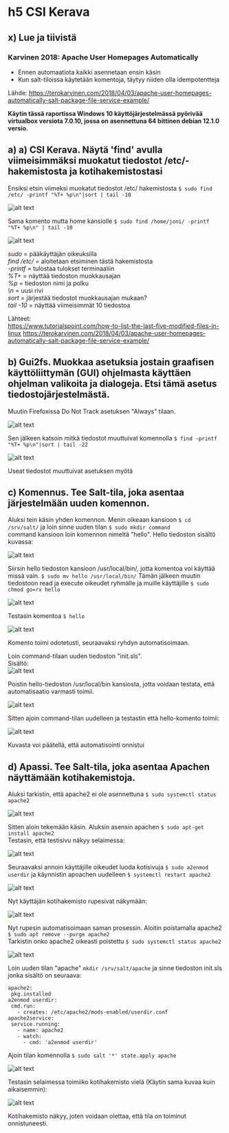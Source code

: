 # h5 CSI Kerava #

## x) Lue ja tiivistä ##

### Karvinen 2018: Apache User Homepages Automatically ###

- Ennen automaatiota kaikki asennetaan ensin käsin
- Kun salt-tiloissa käytetään komentoja, täytyy niiden olla idempotentteja

Lähde: https://terokarvinen.com/2018/04/03/apache-user-homepages-automatically-salt-package-file-service-example/

**Käytin tässä raportissa Windows 10 käyttöjärjestelmässä pyörivää virtualbox versiota 7.0.10, jossa on asennettuna 64 bittinen debian 12.1.0 versio.**
## a) a) CSI Kerava. Näytä 'find' avulla viimeisimmäksi muokatut tiedostot /etc/-hakemistosta ja kotihakemistostasi ##

Ensiksi etsin viimeksi muokatut tiedostot /etc/ hakemistosta `$ sudo find /etc/ -printf "%T+ %p\n"|sort | tail -10`

![alt text](https://github.com/faltjon/Infra-as-code/blob/main/h5/kuvat/1-findetc.png " ")

Sama komento mutta home kansiolle `$ sudo find /home/joni/ -printf "%T+ %p\n" | tail -10` 

![alt text](https://github.com/faltjon/Infra-as-code/blob/main/h5/kuvat/2-findhome.png " ")

*sudo* = pääkäyttäjän oikeuksilla  
*find /etc/* = aloitetaan etsiminen tästä hakemistosta  
*-printf* = tulostaa tulokset terminaaliin  
*%T+* = näyttää tiedoston muokkausajan  
*%p* = tiedoston nimi ja polku  
*\n* = uusi rivi  
*sort* = järjestää tiedostot muokkausajan mukaan?  
*tail -10* = näyttää viimeisimmät 10 tiedostoa  

Lähteet:   
https://www.tutorialspoint.com/how-to-list-the-last-five-modified-files-in-linux
https://terokarvinen.com/2018/04/03/apache-user-homepages-automatically-salt-package-file-service-example/

## b) Gui2fs. Muokkaa asetuksia jostain graafisen käyttöliittymän (GUI) ohjelmasta käyttäen ohjelman valikoita ja dialogeja. Etsi tämä asetus tiedostojärjestelmästä. ##

Muutin Firefoxissa Do Not Track asetuksen "Always" tilaan. 

![alt text](https://github.com/faltjon/Infra-as-code/blob/main/h5/kuvat/3-firefox.png " ")

Sen jälkeen katsoin mitkä tiedostot muuttuivat komennolla `$ find -printf "%T+ %p\n"|sort | tail -22`

![alt text](https://github.com/faltjon/Infra-as-code/blob/main/h5/kuvat/4-find.png " ")

Useat tiedostot muuttuivat asetuksen myötä

## c) Komennus. Tee Salt-tila, joka asentaa järjestelmään uuden komennon. ##

Aluksi tein käsin yhden komennon. Menin oikeaan kansioon `$ cd /srv/salt/` ja loin sinne uuden tilan `$ sudo mkdir command`  
command kansioon loin komennon nimeltä "hello". Hello tiedoston sisältö kuvassa:

![alt text](https://github.com/faltjon/Infra-as-code/blob/main/h5/kuvat/5-hello.png " ")

Siirsin hello tiedoston kansioon /usr/local/bin/, jotta komentoa voi käyttää missä vain. `$ sudo mv hello /usr/local/bin/`
Tämän jälkeen muutin tiedostoon read ja execute oikeudet ryhmälle ja muille käyttäjille `$ sudo chmod go=rx hello`

![alt text](https://github.com/faltjon/Infra-as-code/blob/main/h5/kuvat/6-chmod.png " ")

Testasin komentoa `$ hello`

![alt text](https://github.com/faltjon/Infra-as-code/blob/main/h5/kuvat/7-hellotest.png " ")

Komento toimi odotetusti, seuraavaksi ryhdyn automatisoimaan.

Loin command-tilaan uuden tiedoston "init.sls".  
Sisältö:  
![alt text](https://github.com/faltjon/Infra-as-code/blob/main/h5/kuvat/8-init.png " ")

Poistin hello-tiedoston /usr/local/bin kansiosta, jotta voidaan testata, että automatisaatio varmasti toimii.

![alt text](https://github.com/faltjon/Infra-as-code/blob/main/h5/kuvat/9-delete.png " ")

Sitten ajoin command-tilan uudelleen ja testastin että hello-komento toimii:

![alt text](https://github.com/faltjon/Infra-as-code/blob/main/h5/kuvat/10-tila.png " ")

Kuvasta voi päätellä, että automatisointi onnistui

## d) Apassi. Tee Salt-tila, joka asentaa Apachen näyttämään kotihakemistoja. ## 

Aluksi tarkistin, että apache2 ei ole asennettuna `$ sudo systemctl status apache2`

![alt text](https://github.com/faltjon/Infra-as-code/blob/main/h5/kuvat/11-apache.png " ")

Sitten aloin tekemään käsin. Aluksin asensin apachen `$ sudo apt-get install apache2`  
Testasin, että testisivu näkyy selaimessa:  

![alt text](https://github.com/faltjon/Infra-as-code/blob/main/h5/kuvat/12-testisivu.png " ")

Seuraavaksi annoin käyttäjille oikeudet luoda kotisivuja `$ sudo a2enmod userdir` ja käynnistin apoachen uudelleen `$ systemctl restart apache2`

![alt text](https://github.com/faltjon/Infra-as-code/blob/main/h5/kuvat/13-oikeudet.png " ")

Nyt käyttäjän kotihakemisto rupesivat näkymään:

![alt text](https://github.com/faltjon/Infra-as-code/blob/main/h5/kuvat/14-kotihakemisto.png " ")

Nyt rupesin automatisoimaan saman prosessin. Aloitin poistamalla apache2 `$ sudo apt remove --purge apache2`  
Tarkistin onko apache2 oikeasti poistettu `$ sudo systemctl status apache2`

![alt text](https://github.com/faltjon/Infra-as-code/blob/main/h5/kuvat/15-remove.png " ")

Loin uuden tilan "apache" `mkdir /srv/salt/apache` ja sinne tiedoston init.sls jonka sisältö on seuraava:

```
apache2:
 pkg.installed
a2enmod userdir:
 cmd.run:
   - creates: /etc/apache2/mods-enabled/userdir.conf
apache2service:
 service.running:
   - name: apache2
   - watch:
     - cmd: 'a2enmod userdir'
```
Ajoin tilan komennolla `$ sudo salt '*' state.apply apache`

![alt text](https://github.com/faltjon/Infra-as-code/blob/main/h5/kuvat/16-state.png " ")

Testasin selaimessa toimiiko kotihakemisto vielä (Käytin sama kuvaa kuin aikaisemmin): 

![alt text](https://github.com/faltjon/Infra-as-code/blob/main/h5/kuvat/14-kotihakemisto.png " ")

Kotihakemisto näkyy, joten voidaan olettaa, että tila on toiminut onnistuneesti.
